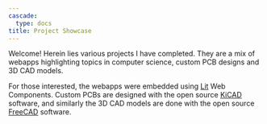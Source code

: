 ```yaml
---
cascade:
  type: docs
title: Project Showcase
---
```


Welcome! Herein lies various projects I have completed. They are a mix of webapps highlighting topics in computer science, custom PCB designs and 3D CAD models. 

For those interested, the webapps were embedded using [Lit](https://lit.dev/) Web Components. Custom PCBs are designed with the open source [KiCAD](https://www.kicad.org/) software, and similarly the 3D CAD models are done with the open source [FreeCAD](https://www.freecad.org/) software.
